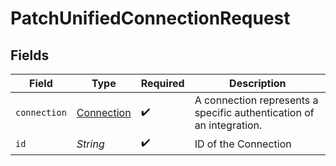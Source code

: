 # PatchUnifiedConnectionRequest


## Fields

| Field                                                                | Type                                                                 | Required                                                             | Description                                                          |
| -------------------------------------------------------------------- | -------------------------------------------------------------------- | -------------------------------------------------------------------- | -------------------------------------------------------------------- |
| `connection`                                                         | [Connection](../../models/shared/Connection.md)                      | :heavy_check_mark:                                                   | A connection represents a specific authentication of an integration. |
| `id`                                                                 | *String*                                                             | :heavy_check_mark:                                                   | ID of the Connection                                                 |